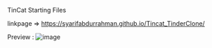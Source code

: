 TinCat Starting Files

linkpage => https://syarifabdurrahman.github.io/Tincat_TinderClone/

Preview :
![image](https://user-images.githubusercontent.com/45060322/135752000-19c3c8e0-7a03-4d30-9bec-edbf92439853.png)

